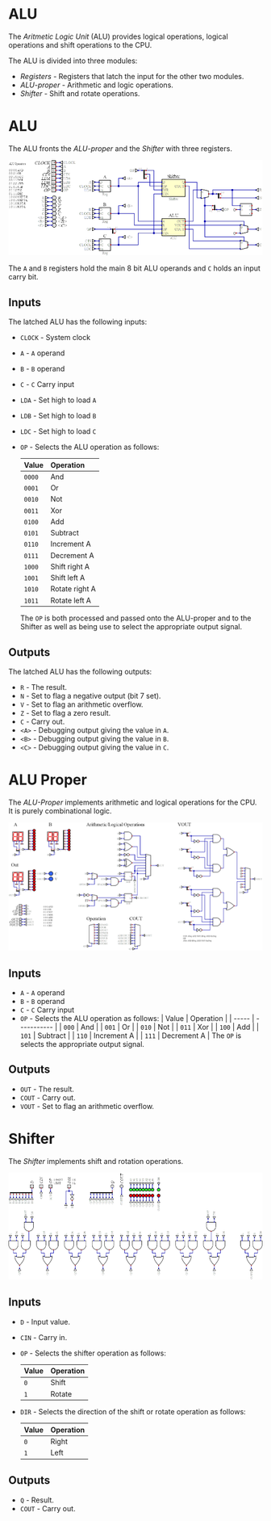 # ALU

The *Aritmetic Logic Unit* (ALU) provides logical operations, logical operations and shift operations to the CPU.

The ALU is divided into three modules:

* *Registers* - Registers that latch the input for the other two modules.
* *ALU-proper* - Arithmetic and logic operations.
* *Shifter* - Shift and rotate operations.

# ALU

The ALU fronts the *ALU-proper* and the *Shifter* with three registers.

![Latched ALU](latched-alu.png)

The `A` and `B` registers hold the main 8 bit ALU operands and `C` holds an input carry bit.

## Inputs

The latched ALU has the following inputs:

* `CLOCK` - System clock
* `A` - `A` operand
* `B` - `B` operand
* `C` - `C` Carry input
* `LDA` - Set high to load `A`
* `LDB` - Set high to load `B`
* `LDC` - Set high to load `C`
* `OP` - Selects the ALU operation as follows:

    | Value  | Operation      |
    | ------ | -------------- |
    | `0000` | And            |
    | `0001` | Or             |
    | `0010` | Not            |
    | `0011` | Xor            |
    | `0100` | Add            |
    | `0101` | Subtract       |
    | `0110` | Increment A    |
    | `0111` | Decrement A    |
    | `1000` | Shift right A  |
    | `1001` | Shift left A   |
    | `1010` | Rotate right A |
    | `1011` | Rotate left A  |

    The `OP` is both processed and passed onto the ALU-proper and to the Shifter as well as being use to select the appropriate output signal. 

## Outputs

The latched ALU has the following outputs:

* `R` - The result.
* `N` - Set to flag a negative output (bit 7 set).
* `V` - Set to flag an arithmetic overflow.
* `Z` - Set to flag a zero result.
* `C` - Carry out.
* `<A>` - Debugging output giving the value in `A`.
* `<B>` - Debugging output giving the value in `B`. 
* `<C>` - Debugging output giving the value in `C`.

# ALU Proper

The *ALU-Proper* implements arithmetic and logical operations for the CPU.  It is purely combinational logic.

![ALU](alu.png)

## Inputs

* `A` - `A` operand
* `B` - `B` operand
* `C` - `C` Carry input
* `OP` - Selects the ALU operation as follows:
    | Value | Operation   |
    | ----- | ----------- |
    | `000` | And         |
    | `001` | Or          |
    | `010` | Not         |
    | `011` | Xor         |
    | `100` | Add         |
    | `101` | Subtract    |
    | `110` | Increment A |
    | `111` | Decrement A |
    The `OP` is selects the appropriate output signal. 

## Outputs

* `OUT` - The result.
* `COUT` - Carry out.
* `VOUT` - Set to flag an arithmetic overflow.

# Shifter

The *Shifter* implements shift and rotation operations.

![Shifter](shifter.png) 

## Inputs

* `D` - Input value.
* `CIN` - Carry in.
* `OP` - Selects the shifter operation as follows:

    | Value | Operation |
    | ----- | --------- |
    | `0`   | Shift     |
    | `1`   | Rotate    |

* `DIR` - Selects the direction of the shift or rotate operation as follows:

    | Value | Operation |
    | ----- | --------- |
    | `0`   | Right     |
    | `1`   | Left      |

## Outputs

* `Q` - Result.
* `COUT` - Carry out.
  


